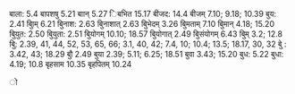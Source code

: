 बाला: 5.4 बापशषु 5.21 बाान् 5.27 िबभित 15.17 बीजद: 14.4 बीजम् 7.10; 9.18; 10.39 बुय: 2.41 बुिाम् 6.21 बुिनाश: 2.63 बुिनाशात् 2.63 बुिभेदम् 3.26 बुिमताम् 7.10 बुिमान् 4.18; 15.20 बुियुत: 2.50 बुियुता: 2.51 बुियोगम् 10.10; 18.57 बुियोगात् 2.49 बुिसंयोगम् 6.43 बुिम् 3.2; 12.8 बुि: 2.39, 41, 44, 52, 53, 65, 66; 3.1, 40, 42; 7.4, 10; 10.4; 13.5; 18.17, 30, 32 बुे : 3.42, 43; 18.29 बुौ 2.49 बुया 2.39; 5.11; 6.25; 18.51 बुवा 3.43; 15.20 बुध: 5.22 बुधा: 4.19; 10.8 बृहसाम 10.35 बृहपितम् 10.24

ो